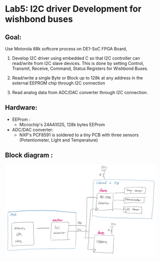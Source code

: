 # Lab5: I2C driver Development for wishbond buses


## Goal:
Use Motorola 68k softcore process on DE1-SoC FPGA Board, 
1. Develop I2C driver using embedded C so that I2C controller can read/write from I2C slave devices. This is done by setting Control, Transmit, Receive, Command, Status Registers for Wishbond Buses. 

2. Read/write a single Byte or Block up to 128k at any address in the external EEPROM chip through I2C connection

3. Read analog data from ADC/DAC converter through I2C connection.

## Hardware:
* EEProm : 
    * Microchip's 24AA1025, 128k bytes EEProm
* ADC/DAC converter: 
    * NXP's PCF8591 is soldered to a tiny PCB with three sensors (Potentiometer, Light and Temperature)

## Block diagram :

<img src="image/blockdiagram.png" width="500">

